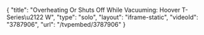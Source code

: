 {
    "title": "Overheating Or Shuts Off While Vacuuming: Hoover T-Series\u2122 W",
    "type": "solo",
    "layout": "iframe-static",
    "videoId": "3787906",
    "url": "\/tvpembed\/3787906"
}